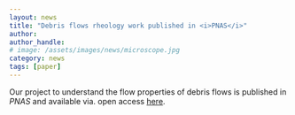 ```yaml
---
layout: news
title: "Debris flows rheology work published in <i>PNAS</i>"
author: 
author_handle: 
# image: /assets/images/news/microscope.jpg
category: news
tags: [paper]
---
```

Our project to understand the flow properties of debris flows is published in <i>PNAS</i> and available via. open access [here](https://www.pnas.org/doi/10.1073/pnas.2209109119). 